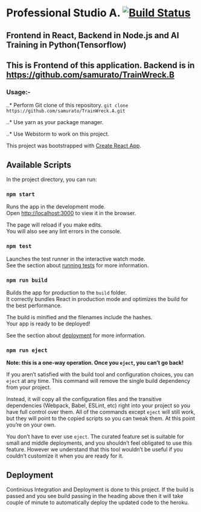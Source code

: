 # Professional Studio A.  [![Build Status](https://travis-ci.com/samurato/TrainWreck.A.svg?token=q1JpXQyRPWysqsAiDfK3&branch=master)](https://travis-ci.com/samurato/TrainWreck.A)

## Frontend  in React, Backend in Node.js and AI Training in Python(Tensorflow)
## This is Frontend of this application. Backend is in https://github.com/samurato/TrainWreck.B
### Usage:- 
..* Perform Git clone of this repository. 
`git clone https://github.com/samurato/TrainWreck.A.git`

..* Use yarn as your package manager.


..* Use Webstorm to work on this project.

This project was bootstrapped with [Create React App](https://github.com/facebook/create-react-app).

## Available Scripts

In the project directory, you can run:

### `npm start`

Runs the app in the development mode.<br>
Open [http://localhost:3000](http://localhost:3000) to view it in the browser.

The page will reload if you make edits.<br>
You will also see any lint errors in the console.

### `npm test`

Launches the test runner in the interactive watch mode.<br>
See the section about [running tests](https://facebook.github.io/create-react-app/docs/running-tests) for more information.

### `npm run build`

Builds the app for production to the `build` folder.<br>
It correctly bundles React in production mode and optimizes the build for the best performance.

The build is minified and the filenames include the hashes.<br>
Your app is ready to be deployed!

See the section about [deployment](https://facebook.github.io/create-react-app/docs/deployment) for more information.

### `npm run eject`

**Note: this is a one-way operation. Once you `eject`, you can’t go back!**

If you aren’t satisfied with the build tool and configuration choices, you can `eject` at any time. This command will remove the single build dependency from your project.

Instead, it will copy all the configuration files and the transitive dependencies (Webpack, Babel, ESLint, etc) right into your project so you have full control over them. All of the commands except `eject` will still work, but they will point to the copied scripts so you can tweak them. At this point you’re on your own.

You don’t have to ever use `eject`. The curated feature set is suitable for small and middle deployments, and you shouldn’t feel obligated to use this feature. However we understand that this tool wouldn’t be useful if you couldn’t customize it when you are ready for it.


## Deployment
Continious Integration and Deployment is done to this project. If the build is passed and you see build passing in the heading above then it will take couple of minute to automatically deploy the updated code to the heroku.

